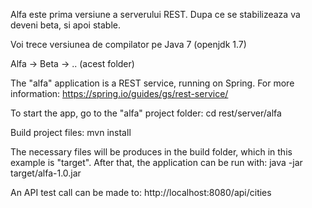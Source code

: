 Alfa este prima versiune a serverului REST. Dupa ce se stabilizeaza va deveni beta, si apoi stable. 

Voi trece versiunea de compilator pe Java 7 (openjdk 1.7)


Alfa -> Beta -> .. (acest folder)

The "alfa" application is a REST service, running on Spring. For more information: https://spring.io/guides/gs/rest-service/

To start the app, go to the "alfa" project folder:
 cd rest/server/alfa

Build project files:
 mvn install

The necessary files will be produces in the build folder, which in this example is "target". After that, the application can be run with:
 java -jar target/alfa-1.0.jar

An API test call can be made to:
 http://localhost:8080/api/cities